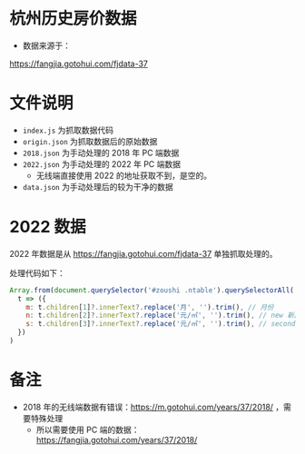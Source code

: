 
# 杭州历史房价数据

* 数据来源于：

https://fangjia.gotohui.com/fjdata-37

# 文件说明

* `index.js` 为抓取数据代码
* `origin.json` 为抓取数据后的原始数据
* `2018.json` 为手动处理的 2018 年 PC 端数据
* `2022.json` 为手动处理的 2022 年 PC 端数据
  * 无线端直接使用 2022 的地址获取不到，是空的。
* `data.json` 为手动处理后的较为干净的数据

# 2022 数据

  2022 年数据是从 https://fangjia.gotohui.com/fjdata-37 单独抓取处理的。

  处理代码如下：

```js
Array.from(document.querySelector('#zoushi .ntable').querySelectorAll(' tr')).map(
  t => ({
    m: t.children[1]?.innerText?.replace('月', '').trim(), // 月份
    n: t.children[2]?.innerText?.replace('元/㎡', '').trim(), // new 新房
    s: t.children[3]?.innerText?.replace('元/㎡', '').trim(), // second 二手房
  })
)
```

# 备注

* 2018 年的无线端数据有错误：https://m.gotohui.com/years/37/2018/ ，需要特殊处理
  * 所以需要使用 PC 端的数据：https://fangjia.gotohui.com/years/37/2018/

